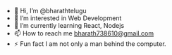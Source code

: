 - 👋 Hi, I’m @bharathtelugu
- 👀 I’m interested in Web Development 
- 🌱 I’m currently learning React, Nodejs
- 📫 How to reach me bharath738610@gmail.com
- ⚡ Fun fact I am not only a man behind the computer.


<!---
bharathtelugu/bharathtelugu is a ✨ special ✨ repository because its `README.md` (this file) appears on your GitHub profile.
You can click the Preview link to take a look at your changes.
--->
